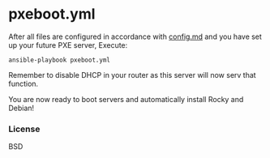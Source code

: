 # pxeboot.yml


After all files are configured in accordance with [config.md](config.md) and you have set up your future PXE server,
Execute:

```
ansible-playbook pxeboot.yml
```

Remember to disable DHCP in your router as this server will now serv that function.


You are now ready to boot servers and automatically install Rocky and Debian!

### License

BSD
